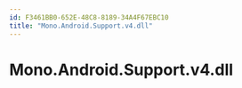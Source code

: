 ```yaml
---
id: F3461BB0-652E-48C8-8189-34A4F67EBC10
title: "Mono.Android.Support.v4.dll"
---
```


# Mono.Android.Support.v4.dll
